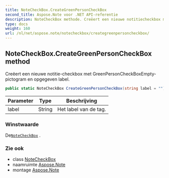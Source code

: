 ```yaml
---
title: NoteCheckBox.CreateGreenPersonCheckBox
second_title: Aspose.Note voor .NET API-referentie
description: NoteCheckBox methode. Creëert een nieuwe notitiecheckbox met GreenPersonCheckBoxEmptypictogram en opgegeven label.
type: docs
weight: 160
url: /nl/net/aspose.note/notecheckbox/creategreenpersoncheckbox/
---
```

## NoteCheckBox.CreateGreenPersonCheckBox method

Creëert een nieuwe notitie-checkbox met GreenPersonCheckBoxEmpty-pictogram en opgegeven label.

```csharp
public static NoteCheckBox CreateGreenPersonCheckBox(string label = "")
```

| Parameter | Type | Beschrijving |
| --- | --- | --- |
| label | String | Het label van de tag. |

### Winstwaarde

De[`NoteCheckBox`](../) .

### Zie ook

* class [NoteCheckBox](../)
* naamruimte [Aspose.Note](../../notecheckbox/)
* montage [Aspose.Note](../../../)


